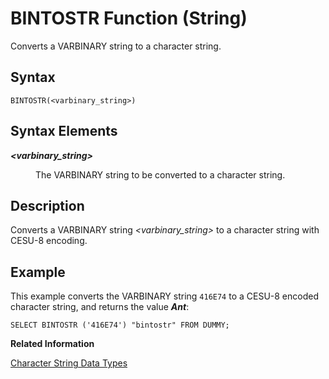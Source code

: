 <!-- loiod22ce32dd295101481d58e6625b2112d -->

# BINTOSTR Function \(String\)

Converts a VARBINARY string to a character string.



<a name="loiod22ce32dd295101481d58e6625b2112d__sql_function_bintostr_1sql_function_bintostr_syntax"/>

## Syntax

```
BINTOSTR(<varbinary_string>)
```



## Syntax Elements


<dl>
<dt><b>

*<varbinary\_string\>*

</b></dt>
<dd>

The VARBINARY string to be converted to a character string.



</dd>
</dl>



<a name="loiod22ce32dd295101481d58e6625b2112d__sql_function_bintostr_1sql_function_bintostr_description"/>

## Description

Converts a VARBINARY string *<varbinary\_string\>* to a character string with CESU-8 encoding.



<a name="loiod22ce32dd295101481d58e6625b2112d__sql_function_bintostr_1sql_function_bintostr_examples"/>

## Example

This example converts the VARBINARY string `416E74` to a CESU-8 encoded character string, and returns the value ***Ant***:

```
SELECT BINTOSTR ('416E74') "bintostr" FROM DUMMY;
```

**Related Information**  


[Character String Data Types](../character-string-data-types-a33f788.md "Character string data types are used to store values that contain character strings.")

